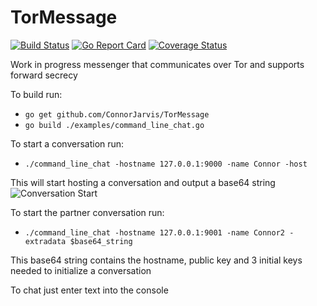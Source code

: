 # TorMessage
[![Build Status](https://travis-ci.com/ConnorJarvis/TorMessage.svg?branch=master)](https://travis-ci.org/ConnorJarvis/TorMessage)
[![Go Report Card](https://goreportcard.com/badge/github.com/ConnorJarvis/TorMessage)](https://goreportcard.com/report/github.com/ConnorJarvis/TorMessage)
[![Coverage Status](https://coveralls.io/repos/github/ConnorJarvis/TorMessage/badge.svg?branch=master&service=github)](https://coveralls.io/github/ConnorJarvis/TorMessage?branch=master)

Work in progress messenger that communicates over Tor and supports forward secrecy

To build run:
- `go get github.com/ConnorJarvis/TorMessage`
- `go build ./examples/command_line_chat.go`

To start a conversation run:
- `./command_line_chat -hostname 127.0.0.1:9000 -name Connor -host`

This will start hosting a conversation and output a base64 string
![Conversation Start](https://i.vangel.io/pMuVa.png)

To start the partner conversation run:
- `./command_line_chat -hostname 127.0.0.1:9001 -name Connor2 -extradata $base64_string`

This base64 string contains the hostname, public key and 3 initial keys needed to initialize a conversation

To chat just enter text into the console